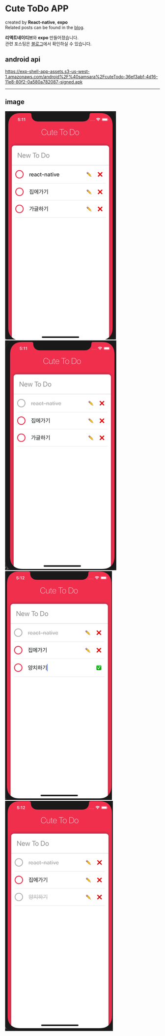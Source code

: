 
Cute ToDo APP
=============
created by __React-native__, __expo__   
Related posts can be found in the 
<a href="http://samsara1019.tistory.com/category/%ED%94%84%EB%A1%9C%EC%A0%9D%ED%8A%B8/%5Breact%5Dtodo_app" target=_blank>blog</a>.  

**리액트네이티브**와 __expo__ 만들어졌습니다.  
관련 포스팅은 <a href="http://samsara1019.tistory.com/category/%ED%94%84%EB%A1%9C%EC%A0%9D%ED%8A%B8/%5Breact%5Dtodo_app" target=_blank>블로그</a>에서 확인하실 수 있습니다.  


android api
-------------
<https://exp-shell-app-assets.s3-us-west-1.amazonaws.com/android%2F%40samsara%2FcuteTodo-36ef3abf-4d16-11e8-80f2-0a580a782087-signed.apk>
* * *
image
-------------
![Cute ToDo project](./images/1.png)
![Cute ToDo project](./images/2.png)
![Cute ToDo project](./images/3.png)
![Cute ToDo project](./images/4.png)